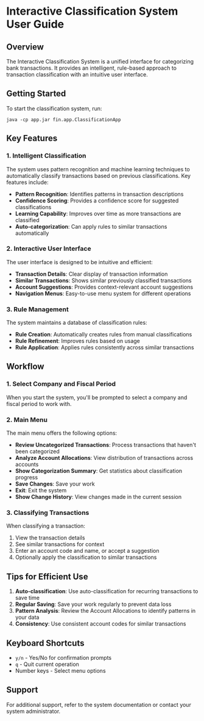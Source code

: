 # Interactive Classification System User Guide

## Overview

The Interactive Classification System is a unified interface for categorizing bank transactions. It provides an intelligent, rule-based approach to transaction classification with an intuitive user interface.

## Getting Started

To start the classification system, run:

```
java -cp app.jar fin.app.ClassificationApp
```

## Key Features

### 1. Intelligent Classification

The system uses pattern recognition and machine learning techniques to automatically classify transactions based on previous classifications. Key features include:

- **Pattern Recognition**: Identifies patterns in transaction descriptions
- **Confidence Scoring**: Provides a confidence score for suggested classifications
- **Learning Capability**: Improves over time as more transactions are classified
- **Auto-categorization**: Can apply rules to similar transactions automatically

### 2. Interactive User Interface

The user interface is designed to be intuitive and efficient:

- **Transaction Details**: Clear display of transaction information
- **Similar Transactions**: Shows similar previously classified transactions
- **Account Suggestions**: Provides context-relevant account suggestions
- **Navigation Menus**: Easy-to-use menu system for different operations

### 3. Rule Management

The system maintains a database of classification rules:

- **Rule Creation**: Automatically creates rules from manual classifications
- **Rule Refinement**: Improves rules based on usage
- **Rule Application**: Applies rules consistently across similar transactions

## Workflow

### 1. Select Company and Fiscal Period

When you start the system, you'll be prompted to select a company and fiscal period to work with.

### 2. Main Menu

The main menu offers the following options:

- **Review Uncategorized Transactions**: Process transactions that haven't been categorized
- **Analyze Account Allocations**: View distribution of transactions across accounts
- **Show Categorization Summary**: Get statistics about classification progress
- **Save Changes**: Save your work
- **Exit**: Exit the system
- **Show Change History**: View changes made in the current session

### 3. Classifying Transactions

When classifying a transaction:

1. View the transaction details
2. See similar transactions for context
3. Enter an account code and name, or accept a suggestion
4. Optionally apply the classification to similar transactions

## Tips for Efficient Use

1. **Auto-classification**: Use auto-classification for recurring transactions to save time
2. **Regular Saving**: Save your work regularly to prevent data loss
3. **Pattern Analysis**: Review the Account Allocations to identify patterns in your data
4. **Consistency**: Use consistent account codes for similar transactions

## Keyboard Shortcuts

- `y/n` - Yes/No for confirmation prompts
- `q` - Quit current operation
- Number keys - Select menu options

## Support

For additional support, refer to the system documentation or contact your system administrator.
